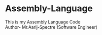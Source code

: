 # Assembly-Language

This is my Assembly Language Code
</br>
Author- Mr.Aarij-Spectre (Software Engineer)
